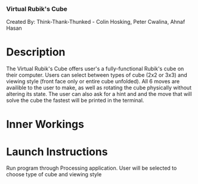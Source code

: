 ### Virtual Rubik's Cube
Created By: Think-Thank-Thunked - Colin Hosking, Peter Cwalina, Ahnaf Hasan

# Description 
The Virtual Rubik's Cube offers user's a fully-functional Rubik's cube on their computer.
Users can select between types of cube (2x2 or 3x3) and viewing style (front face only or entire cube unfolded).
All 6 moves are availible to the user to make, as well as rotating the cube physically without altering its state.
The user can also ask for a hint and and the move that will solve the cube the fastest will be printed in the terminal.

# Inner Workings

# Launch Instructions
Run program through Processing application.
User will be selected to choose type of cube and viewing style
